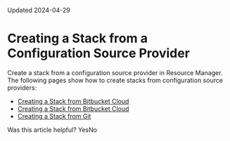 Updated 2024-04-29
# Creating a Stack from a Configuration Source Provider
Create a stack from a configuration source provider in Resource Manager.
The following pages show how to create stacks from configuration source providers:
  * [Creating a Stack from Bitbucket Cloud](https://docs.oracle.com/en-us/iaas/Content/ResourceManager/Tasks/create-stack-from-csp-bitbucket-cloud.htm#top "Create a stack in Resource Manager from a Terraform configuration stored in Bitbucket Cloud. Select a configuration source provider that specifies the Bitbucket Cloud information needed to access the configurations.")
  * [Creating a Stack from Bitbucket Cloud](https://docs.oracle.com/en-us/iaas/Content/ResourceManager/Tasks/create-stack-from-csp-bitbucket-server.htm#top "Create a stack in Resource Manager from a Terraform configuration stored in Bitbucket Server. Select a configuration source provider that specifies the Bitbucket Server information needed to access the configurations.")
  * [Creating a Stack from Git](https://docs.oracle.com/en-us/iaas/Content/ResourceManager/Tasks/create-stack-from-csp-git.htm#top "Create a stack in Resource Manager from a Terraform configuration stored in Git. Select a configuration source provider that specifies the Git information needed to access the configurations.")


Was this article helpful?
YesNo

